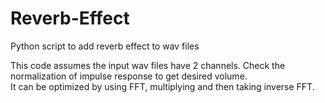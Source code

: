 # Reverb-Effect
Python script to add reverb effect to wav files

This code assumes the input wav files have 2 channels. Check the normalization of impulse response to get desired volume. <br>
It can be optimized by using FFT, multiplying and then taking inverse FFT. 
